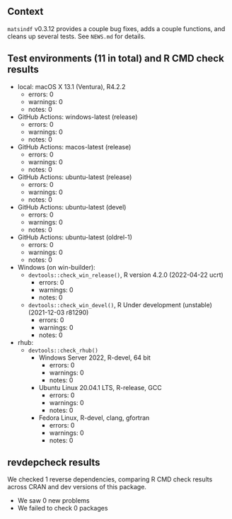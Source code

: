 ## Context

`matsindf` v0.3.12 provides a couple bug fixes, adds a couple functions,
and cleans up several tests.
See `NEWS.md` for details.


## Test environments (11 in total) and R CMD check results

* local: macOS X 13.1 (Ventura), R4.2.2
    * errors: 0
    * warnings: 0
    * notes: 0
* GitHub Actions: windows-latest (release)
    * errors: 0
    * warnings: 0
    * notes: 0
* GitHub Actions: macos-latest (release)
    * errors: 0
    * warnings: 0
    * notes: 0
* GitHub Actions: ubuntu-latest (release)
    * errors: 0
    * warnings: 0
    * notes: 0
* GitHub Actions: ubuntu-latest (devel)
    * errors: 0
    * warnings: 0
    * notes: 0
* GitHub Actions: ubuntu-latest (oldrel-1)
    * errors: 0
    * warnings: 0
    * notes: 0
* Windows (on win-builder):
    * `devtools::check_win_release()`, R version 4.2.0 (2022-04-22 ucrt)
        * errors: 0
        * warnings: 0
        * notes: 0
    * `devtools::check_win_devel()`, R Under development (unstable) (2021-12-03 r81290)
        * errors: 0
        * warnings: 0
        * notes: 0
* rhub:
    * `devtools::check_rhub()`
        * Windows Server 2022, R-devel, 64 bit
            * errors: 0
            * warnings: 0
            * notes: 0
        * Ubuntu Linux 20.04.1 LTS, R-release, GCC
            * errors: 0
            * warnings: 0
            * notes: 0
        * Fedora Linux, R-devel, clang, gfortran
            * errors: 0
            * warnings: 0
            * notes: 0


## revdepcheck results

We checked 1 reverse dependencies, comparing R CMD check results across CRAN and dev versions of this package.

 * We saw 0 new problems
 * We failed to check 0 packages
